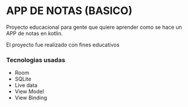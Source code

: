 # APP DE NOTAS (BASICO)

Proyecto educacional para gente que quiere aprender como se hace un APP de notas en kotlin.

El proyecto fue realizado con fines educativos
### Tecnologias usadas

- Room
- SQLite
- Live data
- View Model
- View Binding
